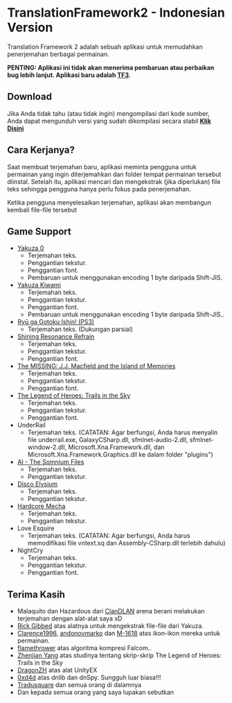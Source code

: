 # TranslationFramework2 - Indonesian Version
Translation Framework 2 adalah sebuah aplikasi untuk memudahkan penerjemahan berbagai permainan.

**PENTING: Aplikasi ini tidak akan menerima pembaruan atau perbaikan bug lebih lanjut. Aplikasi baru adalah [TF3](https://github.com/Kaplas80/TF3).**

## Download
Jika Anda tidak tahu (atau tidak ingin) mengompilasi dari kode sumber, Anda dapat mengunduh versi yang sudah dikompilasi secara stabil **[Klik Disini](https://drive.google.com/file/d/13XuweJcmPKUET16S65Y8EwLNPJNPCeu7/view?usp=sharing)**

## Cara Kerjanya?
Saat membuat terjemahan baru, aplikasi meminta pengguna untuk permainan yang ingin diterjemahkan dan folder tempat permainan tersebut diinstal. Setelah itu, aplikasi mencari dan mengekstrak (jika diperlukan) file teks sehingga pengguna hanya perlu fokus pada penerjemahan.

Ketika pengguna menyelesaikan terjemahan, aplikasi akan membangun kembali file-file tersebut

## Game Support
* [Yakuza 0](http://www.clandlan.net/foros/topic/79978-peticiontraduccion-de-yakuza-0-pc/)
  - Terjemahan teks.
  - Penggantian tekstur.
  - Penggantian font.
  - Pembaruan untuk menggunakan encoding 1 byte daripada Shift-JIS.
* [Yakuza Kiwami](http://www.clandlan.net/foros/topic/80616-yakuza-kiwami-en-espanol/)
  - Terjemahan teks.
  - Penggantian tekstur.
  - Penggantian font.
  - Pembaruan untuk menggunakan encoding 1 byte daripada Shift-JIS..
* [Ryū ga Gotoku Ishin! (PS3)](https://discord.gg/6hDTRcR)
  - Terjemahan teks. (Dukungan parsial)
* [Shining Resonance Refrain](http://www.clandlan.net/foros/topic/80154-traduccion-shining-resonance-refrain-en-proceso/)
  - Terjemahan teks.
  - Penggantian tekstur.
  - Penggantian font.
* [The MISSING: J.J. Macfield and the Island of Memories](http://www.clandlan.net/foros/topic/80152-peticion-the-missing-jj-macfield-and-the-island-of-memories/)
  - Terjemahan teks.
  - Penggantian tekstur.
  - Penggantian font.
* [The Legend of Heroes: Trails in the Sky](http://www.clandlan.net/foros/topic/80576-the-legend-of-heroes-trails-in-the-sky/)
  - Terjemahan teks.
  - Penggantian tekstur.
  - Penggantian font.
* UnderRail
  - Terjemahan teks.
  (CATATAN: Agar berfungsi, Anda harus menyalin file underrail.exe, GalaxyCSharp.dll, sfmlnet-audio-2.dll, sfmlnet-window-2.dll, Microsoft.Xna.Framework.dll, dan Microsoft.Xna.Framework.Graphics.dll ke dalam folder "plugins")
* [AI - The Somnium Files](https://tradusquare.es/ficha.php?ai-somnium-files)
  - Terjemahan teks.
  - Penggantian tekstur.
* [Disco Elysium](http://www.clandlan.net/foros/topic/80654-proyecto-disco-elysium/)
  - Terjemahan teks.
  - Penggantian tekstur.
* [Hardcore Mecha](http://www.clandlan.net/foros/topic/80621-nueva-traduccion-hardcore-mecha/)
  - Terjemahan teks.
  - Penggantian tekstur.
* Love Esquire
  - Terjemahan teks.
  (CATATAN: Agar berfungsi, Anda harus memodifikasi file vntext.sq dan Assembly-CSharp.dll terlebih dahulu)
* NightCry
  - Terjemahan teks.
  - Penggantian tekstur.
  - Penggantian font.
  
## Terima Kasih
* Malaquito dan Hazardous dari [ClanDLAN](http://clandlan.net/foros/forum/3-traducciones-academia-de-sundabar/) arena berani melakukan terjemahan dengan alat-alat saya xD
* [Rick Gibbed](https://github.com/gibbed) atas alatnya untuk mengekstrak file-file dari Yakuza.
* [Clarence1996](https://www.deviantart.com/clarence1996), [andonovmarko](https://www.deviantart.com/andonovmarko) dan [M-1618](https://www.deviantart.com/m-1618) atas ikon-ikon mereka untuk permainan.
* [flamethrower](https://heroesoflegend.org/forums/viewtopic.php?f=38&t=289) atas algoritma kompresi Falcom..
* [Zhenjian Yang](https://github.com/ZhenjianYang) atas studinya tentang skrip-skrip The Legend of Heroes: Trails in the Sky
* [DragonZH](https://forum.zoneofgames.ru/topic/36240-unityex/) atas alat UnityEX
* [0xd4d](https://github.com/0xd4d) atas dnlib dan dnSpy. Sungguh luar biasa!!!
* [Tradusquare](https://tradusquare.es/) dan semua orang di dalamnya
* Dan kepada semua orang yang saya lupakan sebutkan

